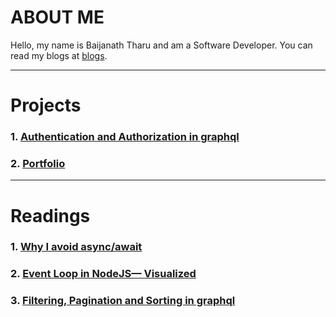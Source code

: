 # ABOUT ME

Hello, my name is Baijanath Tharu and am a Software Developer. You can read my blogs at [blogs](https://bntharu.com.np/blogs).

---

# Projects

### 1. [Authentication and Authorization in graphql](https://github.com/baijanathTharu/auth-graphql)
### 2. [Portfolio](https://www.bntharu.com.np/)

---

# Readings

### 1. [Why I avoid async/await](https://uniqname.medium.com/why-i-avoid-async-await-7be98014b73e)

### 2. [Event Loop in NodeJS— Visualized](https://medium.com/@mmoshikoo/event-loop-in-nodejs-visualized-235867255e81)

### 3. [Filtering, Pagination and Sorting in graphql](https://www.howtographql.com/graphql-js/8-filtering-pagination-and-sorting/)

